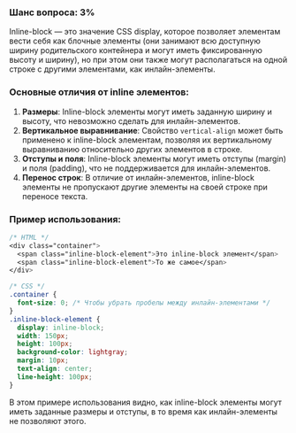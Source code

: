 ### Шанс вопроса: 3%

Inline-block — это значение CSS display, которое позволяет элементам вести себя как блочные элементы (они занимают всю доступную ширину родительского контейнера и могут иметь фиксированную высоту и ширину), но при этом они также могут располагаться на одной строке с другими элементами, как инлайн-элементы.

### Основные отличия от inline элементов:
1. **Размеры**: Inline-block элементы могут иметь заданную ширину и высоту, что невозможно сделать для инлайн-элементов.
2. **Вертикальное выравнивание**: Свойство `vertical-align` может быть применено к inline-block элементам, позволяя их вертикальному выравниванию относительно других элементов в строке.
3. **Отступы и поля**: Inline-block элементы могут иметь отступы (margin) и поля (padding), что не поддерживается для инлайн-элементов.
4. **Перенос строк**: В отличие от инлайн-элементов, inline-block элементы не пропускают другие элементы на своей строке при переносе текста.

### Пример использования:
```css
/* HTML */
<div class="container">
  <span class="inline-block-element">Это inline-block элемент</span>
  <span class="inline-block-element">То же самое</span>
</div>

/* CSS */
.container {
  font-size: 0; /* Чтобы убрать пробелы между инлайн-элементами */
}
.inline-block-element {
  display: inline-block;
  width: 150px;
  height: 100px;
  background-color: lightgray;
  margin: 10px;
  text-align: center;
  line-height: 100px;
}
```

В этом примере использования видно, как inline-block элементы могут иметь заданные размеры и отступы, в то время как инлайн-элементы не позволяют этого.